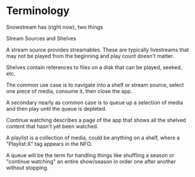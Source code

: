 # Terminology

Snowstream has (right now), two things

Stream Sources and Shelves

A stream source provides streamables. These are typically livestreams that may not be played from the beginning and play count doesn't matter.

Shelves contain references to files on a disk that can be played, seeked, etc.

The common use case is to navigate into a shelf or stream source, select one piece of media, consume it, then close the app.

A secondary nearly as common case is to queue up a selection of media and then play until the queue is depleted.

Continue watching describes a page of the app that shows all the shelved content that hasn't yet been watched.

A playlist is a collection of media, could be anything on a shelf, where a "Playlist:X" tag appears in the NFO.

A queue will be the term for handling things like shuffling a season or "continue watching" an entire show/season in order one after another without stopping.